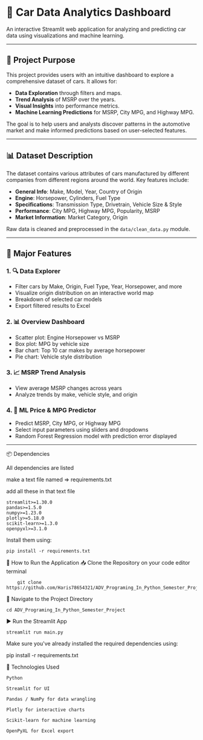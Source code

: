 # 🚗 Car Data Analytics Dashboard

An interactive Streamlit web application for analyzing and predicting car data using visualizations and machine learning.

---

## 🎯 Project Purpose

This project provides users with an intuitive dashboard to explore a comprehensive dataset of cars. It allows for:
- **Data Exploration** through filters and maps.
- **Trend Analysis** of MSRP over the years.
- **Visual Insights** into performance metrics.
- **Machine Learning Predictions** for MSRP, City MPG, and Highway MPG.

The goal is to help users and analysts discover patterns in the automotive market and make informed predictions based on user-selected features.

---

## 📊 Dataset Description

The dataset contains various attributes of cars manufactured by different companies from different regions around the world. Key features include:

- **General Info**: Make, Model, Year, Country of Origin
- **Engine**: Horsepower, Cylinders, Fuel Type
- **Specifications**: Transmission Type, Drivetrain, Vehicle Size & Style
- **Performance**: City MPG, Highway MPG, Popularity, MSRP
- **Market Information**: Market Category, Origin

Raw data is cleaned and preprocessed in the `data/clean_data.py` module.

---

## 🌟 Major Features

### 1. 🔍 **Data Explorer**
- Filter cars by Make, Origin, Fuel Type, Year, Horsepower, and more
- Visualize origin distribution on an interactive world map
- Breakdown of selected car models
- Export filtered results to Excel

### 2. 📊 **Overview Dashboard**
- Scatter plot: Engine Horsepower vs MSRP
- Box plot: MPG by vehicle size
- Bar chart: Top 10 car makes by average horsepower
- Pie chart: Vehicle style distribution

### 3. 📈 **MSRP Trend Analysis**
- View average MSRP changes across years
- Analyze trends by make, vehicle style, and origin

### 4. 🤖 **ML Price & MPG Predictor**
- Predict MSRP, City MPG, or Highway MPG
- Select input parameters using sliders and dropdowns
- Random Forest Regression model with prediction error displayed

---
📦 Dependencies

All dependencies are listed 

make a text file named => requirements.txt

add all these in that text file 

    streamlit>=1.30.0
    pandas>=1.5.0
    numpy>=1.23.0
    plotly>=5.18.0
    scikit-learn>=1.3.0
    openpyxl>=3.1.0

Install them using:

    pip install -r requirements.txt

🚀 How to Run the Application
    📥 Clone the Repository on your code editor terminal

        git clone https://github.com/Haris78654321/ADV_Programing_In_Python_Semester_Project


📂 Navigate to the Project Directory

    cd ADV_Programing_In_Python_Semester_Project

▶️ Run the Streamlit App

    streamlit run main.py

Make sure you've already installed the required dependencies using:

pip install -r requirements.txt

🧠 Technologies Used
    
    Python

    Streamlit for UI

    Pandas / NumPy for data wrangling

    Plotly for interactive charts

    Scikit-learn for machine learning

    OpenPyXL for Excel export

